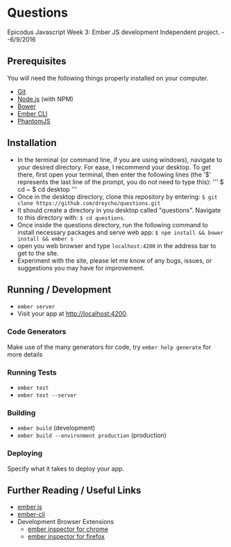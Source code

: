# Questions

Epicodus Javascript Week 3: Ember JS development Independent project. --6/9/2016

## Prerequisites

You will need the following things properly installed on your computer.

* [Git](http://git-scm.com/)
* [Node.js](http://nodejs.org/) (with NPM)
* [Bower](http://bower.io/)
* [Ember CLI](http://ember-cli.com/)
* [PhantomJS](http://phantomjs.org/)

## Installation

* In the terminal (or command line, if you are using windows), navigate to your desired directory. For ease, I recommend your desktop. To get there, first open your terminal, then enter the following lines (the '$' represents the last line of the prompt, you do not need to type this):
'''
$ cd ~
$ cd desktop
'''
* Once in the desktop directory, clone this repository by entering: `$ git clone https://github.com/droycho/questions.git` 
* It should create a directory in you desktop called "questions". Navigate to this directory with: `$ cd questions`.
* Once inside the questions directory, run the following command to install necessary packages and serve web app: `$ npm install && bower install && ember s`
* open you web browser and type `localhost:4200` in the address bar to get to the site.
* Experiment with the site, please let me know of any bugs, issues, or suggestions you may have for improvement.

## Running / Development

* `ember server`
* Visit your app at [http://localhost:4200](http://localhost:4200).

### Code Generators

Make use of the many generators for code, try `ember help generate` for more details

### Running Tests

* `ember test`
* `ember test --server`

### Building

* `ember build` (development)
* `ember build --environment production` (production)

### Deploying

Specify what it takes to deploy your app.

## Further Reading / Useful Links

* [ember.js](http://emberjs.com/)
* [ember-cli](http://ember-cli.com/)
* Development Browser Extensions
  * [ember inspector for chrome](https://chrome.google.com/webstore/detail/ember-inspector/bmdblncegkenkacieihfhpjfppoconhi)
  * [ember inspector for firefox](https://addons.mozilla.org/en-US/firefox/addon/ember-inspector/)

